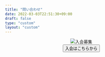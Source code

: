 ```yaml
---
title: "問い合わせ"
date: 2022-03-03T22:51:30+09:00
draft: false
type: "custom"
layout: "custom"
---
```


<div style="text-align: center;">
    <img src="/img/entry.png" class="center" alt="入会募集"></img>
</div>

<div style="text-align: center;">
<a href="/" style="width:100px; text-decoration: none;">
    <button type="button" class="btn btn-outline-warning">入会はこちらから</button>
</a>
</div>
